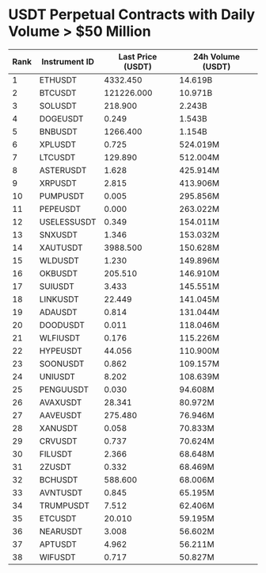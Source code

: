 # USDT Perpetual Contracts with Daily Volume > $50 Million

| Rank | Instrument ID | Last Price (USDT) | 24h Volume (USDT) |
|------|---------------|-------------------|-------------------|
| 1 | ETHUSDT | 4332.450 | 14.619B |
| 2 | BTCUSDT | 121226.000 | 10.971B |
| 3 | SOLUSDT | 218.900 | 2.243B |
| 4 | DOGEUSDT | 0.249 | 1.543B |
| 5 | BNBUSDT | 1266.400 | 1.154B |
| 6 | XPLUSDT | 0.725 | 524.019M |
| 7 | LTCUSDT | 129.890 | 512.004M |
| 8 | ASTERUSDT | 1.628 | 425.914M |
| 9 | XRPUSDT | 2.815 | 413.906M |
| 10 | PUMPUSDT | 0.005 | 295.856M |
| 11 | PEPEUSDT | 0.000 | 263.022M |
| 12 | USELESSUSDT | 0.349 | 154.011M |
| 13 | SNXUSDT | 1.346 | 153.032M |
| 14 | XAUTUSDT | 3988.500 | 150.628M |
| 15 | WLDUSDT | 1.230 | 149.896M |
| 16 | OKBUSDT | 205.510 | 146.910M |
| 17 | SUIUSDT | 3.433 | 145.551M |
| 18 | LINKUSDT | 22.449 | 141.045M |
| 19 | ADAUSDT | 0.814 | 131.044M |
| 20 | DOODUSDT | 0.011 | 118.046M |
| 21 | WLFIUSDT | 0.176 | 115.226M |
| 22 | HYPEUSDT | 44.056 | 110.900M |
| 23 | SOONUSDT | 0.862 | 109.157M |
| 24 | UNIUSDT | 8.202 | 108.639M |
| 25 | PENGUUSDT | 0.030 | 94.608M |
| 26 | AVAXUSDT | 28.341 | 80.972M |
| 27 | AAVEUSDT | 275.480 | 76.946M |
| 28 | XANUSDT | 0.058 | 70.833M |
| 29 | CRVUSDT | 0.737 | 70.624M |
| 30 | FILUSDT | 2.366 | 68.648M |
| 31 | 2ZUSDT | 0.332 | 68.469M |
| 32 | BCHUSDT | 588.600 | 68.006M |
| 33 | AVNTUSDT | 0.845 | 65.195M |
| 34 | TRUMPUSDT | 7.512 | 62.406M |
| 35 | ETCUSDT | 20.010 | 59.195M |
| 36 | NEARUSDT | 3.008 | 56.602M |
| 37 | APTUSDT | 4.962 | 56.211M |
| 38 | WIFUSDT | 0.717 | 50.827M |
